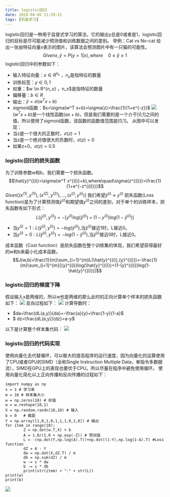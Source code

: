 ```yaml
---
title: logistic回归
date: 2019-04-05 11:29:21
tags: [机器学习]
---
```

logistic回归是一种用于监督式学习的算法，它的输出y总是0或者是1，logistic回归的目标是尽可能减少预测值和训练数据之间的差别。 <!--more-->
举例：Cat vs No-cat
给出一张由特征向量x表示的图片，该算法会预测图片中有一只猫的可能性。
$$Given   x,\hat{y}=P(y=1|x),where \quad 0 \le \hat{y} \le 1$$
logistic回归中的参数如下：
* 输入特征向量：$x \in R^{n_x}$ ，$n_x$是指特征的数量
* 训练标签：$y \in 0,1$
* 权重：$w \in  R^{n_x} $，$n_x$是指特征的数量
* 偏移量：$b \in R$
* 输出：$\hat{y}=\sigma(w^T x+b)$
* sigmoid函数：$s=\sigma(w^T x+b)=\sigma(z)=\frac{1}{1+e^{-z}}$
![](http://img.wanghaojun.cn/img/20190401210938.png)
$(w^T x+b)$是一个线性函数$(ax+b)$，但是我们需要的是一个介于[0,1]之间的值，所以使用了sigmoid函数，该函数的函数值范围是[0,1]。
从图中可以发现：
* 当z是一个很大的正数时，$\sigma(z)=1$
* 当z是一个绝对值很大的负数时，$\sigma(z)=0$
* 如果z=0，$\sigma(z)=0.5$
### logistic回归的损失函数
为了训练参数w和b，我们需要一个损失函数。
$$\hat{y}^{(i)}=\sigma(w^T x^{(i)}+b),where\quad\sigma(z^{(i)})=\frac{1}{1+e^{-z^{(i)}}}$$
$Given[(x^{(1)},y^{(1)}),(x^{(2)},y^{(2)}),...,(x^{(i)},y^{(i)})]$ 我们希望$\hat{y}^{(i)}\approx{y}^{(i)}$
损失函数(Loss function)是为了计算预测值$\hat{y}^{(i)}$和期望值${y}^{(i)}$之间的差别，对于单个的训练样本，损失函数有如下形式：
$$L(\hat{y}^{(i)},{y}^{(i)})=-[{y}^{(i)}log(\hat{y}^{(i)})+(1-{y}^{(i)})log(1-\hat{y}^{(i)})]$$
* 当${y}^{(i)}=1:L(\hat{y}^{(i)},{y}^{(i)})=-log(\hat{y}^{(i)})$,当$\hat{y}^{(i)}$接近1时，L接近0。
* 当${y}^{(i)}=0:L(\hat{y}^{(i)},{y}^{(i)})=-log(1-\hat{y}^{(i)})$,当$\hat{y}^{(i)}$接近0时，L接近0。

成本函数（Cost function）是损失函数在整个训练集的体现，我们希望获得最好的w和b来最小化成本函数。
$$J(w,b)=\frac{1}{m}\sum_{i=1}^{m}L(\hat{y}^{(i)},{y}^{(i)})=-\frac{1}{m}\sum_{i=1}^{m}[{y}^{(i)}log(\hat{y}^{(i)})+(1-{y}^{(i)})log(1-\hat{y}^{(i)})]$$
### logistic回归的梯度下降
假设输入x是两维的，所以w也是两维的那么此时的正向计算单个样本的损失函数如下：
![](http://img.wanghaojun.cn/img/20190402154324.png)
反向过程如下：
![](http://img.wanghaojun.cn/img/20190402154556.png)
计算导数时：
* $da=\frac{dL(a,y)}{da}=-\frac{a}{y}+\frac{1-y}{1-a}$
* $ dz=\frac{dL(a,y)}{dz}=a-y$

以下是计算整个样本集代码：
![](http://img.wanghaojun.cn/img/20190403105227.png)
### logistic回归的代码实现
使用向量化去代替循环，可以极大的提高程序的运行速度，因为向量化的运算使用了CPU或者GPU的SIMD（全称Single Instruction Multiple Data，单指令多数据流），SIMD在GPU上的表现也要优于CPU。所以尽量在程序中避免使用循环。
使用向量化简化以上正向传播和反向传播的过程如下：

    import numpy as np
    s = 1 # 学习率
    m = 10 # 样本集大小
    w = np.zeros(10) # 权值
    w = w.reshape(10,1)
    X = np.random.randn(10,10) # 输入
    b = 0   # 截距
    Y = np.array([1,0,1,0,1,1,1,0,1,0]) # 输出
    for item in range(10):
            Z = np.dot(w.T,X) + b
            A = 1.0/(1.0 + np.exp(-Z)) # 预测值
            L = -(np.dot(Y,np.log(A).T))+np.dot((1-Y),np.log(1-A).T) #Loss function
            dZ = A - Y        
            dw = np.dot(X,dZ.T) / m 
            db = np.sum(dZ) / m
            w -= s * dw   
            b -= s * db
            print(str(item) + ":" + str(L))
    print(w)
    print(b)

![](http://img.wanghaojun.cn/img/20190403170048.png)